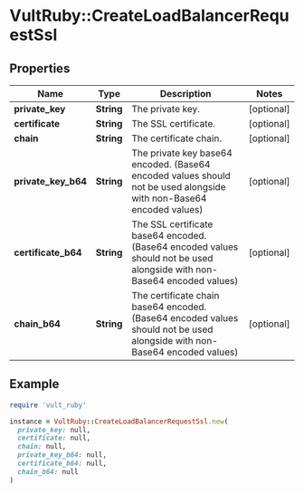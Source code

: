 # VultRuby::CreateLoadBalancerRequestSsl

## Properties

| Name | Type | Description | Notes |
| ---- | ---- | ----------- | ----- |
| **private_key** | **String** | The private key. | [optional] |
| **certificate** | **String** | The SSL certificate. | [optional] |
| **chain** | **String** | The certificate chain. | [optional] |
| **private_key_b64** | **String** | The private key base64 encoded. (Base64 encoded values should not be used alongside with non-Base64 encoded values) | [optional] |
| **certificate_b64** | **String** | The SSL certificate base64 encoded. (Base64 encoded values should not be used alongside with non-Base64 encoded values) | [optional] |
| **chain_b64** | **String** | The certificate chain base64 encoded. (Base64 encoded values should not be used alongside with non-Base64 encoded values) | [optional] |

## Example

```ruby
require 'vult_ruby'

instance = VultRuby::CreateLoadBalancerRequestSsl.new(
  private_key: null,
  certificate: null,
  chain: null,
  private_key_b64: null,
  certificate_b64: null,
  chain_b64: null
)
```

